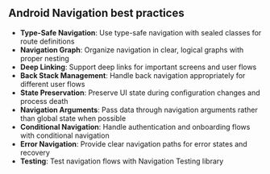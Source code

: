## Android Navigation best practices

- **Type-Safe Navigation**: Use type-safe navigation with sealed classes for route definitions
- **Navigation Graph**: Organize navigation in clear, logical graphs with proper nesting
- **Deep Linking**: Support deep links for important screens and user flows
- **Back Stack Management**: Handle back navigation appropriately for different user flows
- **State Preservation**: Preserve UI state during configuration changes and process death
- **Navigation Arguments**: Pass data through navigation arguments rather than global state when possible
- **Conditional Navigation**: Handle authentication and onboarding flows with conditional navigation
- **Error Navigation**: Provide clear navigation paths for error states and recovery
- **Testing**: Test navigation flows with Navigation Testing library

